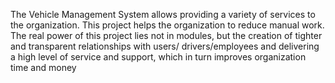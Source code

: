 The Vehicle Management System allows providing a variety of services to the organization. This project helps the organization to reduce manual work. The real power of this project lies not in modules, but the creation of tighter and transparent relationships with users/ drivers/employees and delivering a high level of service and support, which in turn improves organization time and money
